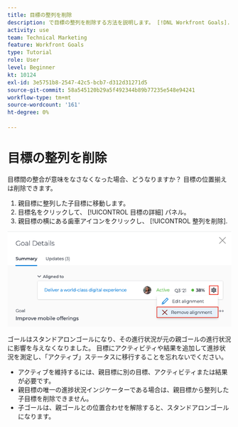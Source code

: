 ```yaml
---
title: 目標の整列を削除
description: で目標の整列を削除する方法を説明します。 [!DNL Workfront Goals].
activity: use
team: Technical Marketing
feature: Workfront Goals
type: Tutorial
role: User
level: Beginner
kt: 10124
exl-id: 3e5751b8-2547-42c5-bcb7-d312d31271d5
source-git-commit: 58a545120b29a5f492344b89b77235e548e94241
workflow-type: tm+mt
source-wordcount: '161'
ht-degree: 0%

---
```


# 目標の整列を削除

目標間の整合が意味をなさなくなった場合、どうなりますか？ 目標の位置揃えは削除できます。

1. 親目標に整列した子目標に移動します。
1. 目標名をクリックして、 [!UICONTROL 目標の詳細] パネル。
1. 親目標の横にある歯車アイコンをクリックし、 [!UICONTROL 整列を削除].

![のスクリーンショット [!UICONTROL 整列を削除] オプション [!DNL Workfront Goals]](assets/08-workfront-goals-remove-goal-alignment.png)

ゴールはスタンドアロンゴールになり、その進行状況が元の親ゴールの進行状況に影響を与えなくなりました。 目標にアクティビティや結果を追加して進捗状況を測定し、「アクティブ」ステータスに移行することを忘れないでください。

<!-- Pro-tips graphic -->

* アクティブを維持するには、親目標に別の目標、アクティビティまたは結果が必要です。
* 親目標の唯一の進捗状況インジケーターである場合は、親目標から整列した子目標を削除できません。
* 子ゴールは、親ゴールとの位置合わせを解除すると、スタンドアロンゴールになります。
